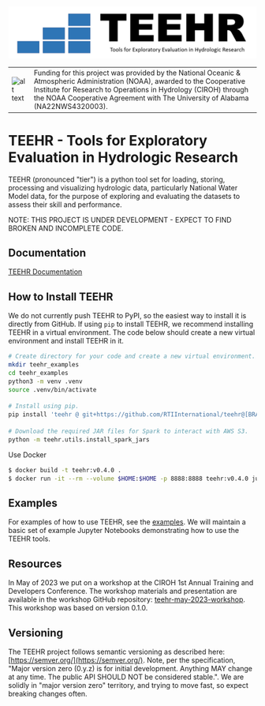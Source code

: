 ![alt text](https://github.com/RTIInternational/teehr/blob/main/docs/images/teehr.png)

| | |
| --- | --- |
| ![alt text](https://ciroh.ua.edu/wp-content/uploads/2022/08/CIROHLogo_200x200.png) | Funding for this project was provided by the National Oceanic & Atmospheric Administration (NOAA), awarded to the Cooperative Institute for Research to Operations in Hydrology (CIROH) through the NOAA Cooperative Agreement with The University of Alabama (NA22NWS4320003). |


# TEEHR - Tools for Exploratory Evaluation in Hydrologic Research
TEEHR (pronounced "tier") is a python tool set for loading, storing,
processing and visualizing hydrologic data, particularly National Water
Model data, for the purpose of exploring and evaluating the datasets to
assess their skill and performance.

NOTE: THIS PROJECT IS UNDER DEVELOPMENT - EXPECT TO FIND BROKEN AND INCOMPLETE CODE.

## Documentation
[TEEHR Documentation](https://rtiinternational.github.io/teehr/)

## How to Install TEEHR
We do not currently push TEEHR to PyPI, so the easiest way to install it is directly from GitHub.
If using `pip` to install TEEHR, we recommend installing TEEHR in a virtual environment.
The code below should create a new virtual environment and install TEEHR in it.

```bash
# Create directory for your code and create a new virtual environment.
mkdir teehr_examples
cd teehr_examples
python3 -m venv .venv
source .venv/bin/activate

# Install using pip.
pip install 'teehr @ git+https://github.com/RTIInternational/teehr@[BRANCH_TAG]'

# Download the required JAR files for Spark to interact with AWS S3.
python -m teehr.utils.install_spark_jars
```
Use Docker
```bash
$ docker build -t teehr:v0.4.0 .
$ docker run -it --rm --volume $HOME:$HOME -p 8888:8888 teehr:v0.4.0 jupyter lab --ip 0.0.0.0 $HOME
```

## Examples
For examples of how to use TEEHR, see the [examples](examples).  We will maintain a basic set of example Jupyter Notebooks demonstrating how to use the TEEHR tools.


## Resources
In May of 2023 we put on a workshop at the CIROH 1st Annual Training and Developers Conference.  The workshop materials and presentation are available in the workshop GitHub repository: [teehr-may-2023-workshop](https://github.com/RTIInternational/teehr-may-2023-workshop).  This workshop was based on version 0.1.0.

## Versioning
The TEEHR project follows semantic versioning as described here: [https://semver.org/](https://semver.org/).
Note, per the specification, "Major version zero (0.y.z) is for initial development. Anything MAY change at any time. The public API SHOULD NOT be considered stable.".  We are solidly in "major version zero" territory, and trying to move fast, so expect breaking changes often.
